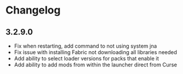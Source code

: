 # Changelog

## 3.2.9.0

-   Fix when restarting, add command to not using system jna
-   Fix issue with installing Fabric not downloading all libraries needed
-   Add ability to select loader versions for packs that enable it
-   Add ability to add mods from within the launcher direct from Curse
